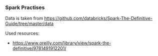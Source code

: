### Spark Practises

Data is taken from https://github.com/databricks/Spark-The-Definitive-Guide/tree/master/data

Used resources:

- https://www.oreilly.com/library/view/spark-the-definitive/9781491912201/
